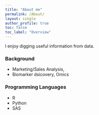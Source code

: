 ```yaml
---
title: "About me"
permalink: /About/
layout: single
author_profile: true
toc: false
toc_label: "Overview"
---
```


I enjoy digging useful information from data. 


### Background
* Marketing/Sales Analysis, 
* Biomarker dsicovery, Omics

### Programming Languages 
* R
* Python
* SAS